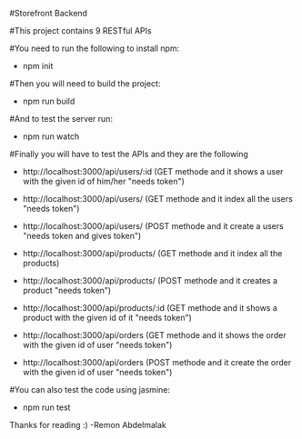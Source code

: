 #Storefront Backend

#This project contains 9 RESTful APIs

#You need to run the following to install npm:

- npm init

#Then you will need to build the project:

- npm run build

#And to test the server run:

- npm run watch

#Finally you will have to test the APIs and they are the following 

- http://localhost:3000/api/users/:id  (GET methode and it shows a user with the given id of him/her "needs token")

- http://localhost:3000/api/users/  (GET methode and it index all the users "needs token")

- http://localhost:3000/api/users/  (POST methode and it create a users "needs token and gives token")

- http://localhost:3000/api/products/  (GET methode and it index all the products)

- http://localhost:3000/api/products/  (POST methode and it creates a product "needs token")

- http://localhost:3000/api/products/:id  (GET methode and it shows a product with the given id of it "needs token")

- http://localhost:3000/api/orders  (GET methode and it shows the order with the given id of user "needs token")

- http://localhost:3000/api/orders  (POST methode and it create the order with the given id of user "needs token")

#You can also test the code using jasmine:

- npm run test

Thanks for reading :)
-Remon Abdelmalak